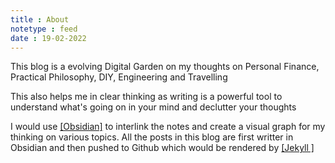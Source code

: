 ```yaml
---
title : About
notetype : feed
date : 19-02-2022
---
```


This blog is a evolving Digital Garden on my thoughts on Personal Finance, Practical Philosophy, DIY, Engineering and Travelling

This also helps me in clear thinking as writing is a powerful tool to understand what's going on in your mind and declutter your thoughts

I would use [[Obsidian]](https://obsidian.md/) to interlink the notes and create a visual graph for my thinking on various topics. All the posts in this blog are first writter in Obsidian and then pushed to Github which would be rendered by [[Jekyll ]](https://jekyll-garden.github.io/posts/how-to)


